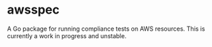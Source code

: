 # awsspec

A Go package for running compliance tests on AWS resources. This is currently a work in progress and unstable.